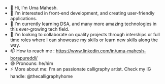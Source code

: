 - 👋 Hi, I’m Uma Mahesh.
- 👀 I’m interested in front-end development, and creating user-friendly applications.
- 🌱 I’m currently learning DSA, and many more amazing technologies in this ever-growing tech field.
- 💞️ I’m looking to collaborate on quality projects through interships or full time roles where I can showcase my skills or learn new skills along the way.
- 📫 How to reach me : https://www.linkedin.com/in/uma-mahesh-borapureddi/
- 😄 Pronouns: he/him
- ⚡ More about me: I'm an passionate calligraphy artist. Check my IG handle: @thecalligraphyhome
